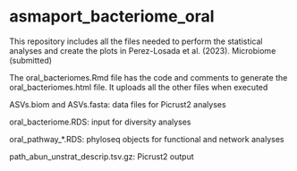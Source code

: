 # asmaport_bacteriome_oral
This repository includes all the files needed to perform the statistical analyses and create the plots in Perez-Losada et al. (2023). Microbiome (submitted)

The oral_bacteriomes.Rmd file has the code and comments to generate the oral_bacteriomes.html file. It uploads all the other files when executed

ASVs.biom and ASVs.fasta: data files for Picrust2 analyses

oral_bacteriome.RDS: input for diversity analyses

oral_pathway_*.RDS: phyloseq objects for functional and network analyses

path_abun_unstrat_descrip.tsv.gz: Picrust2 output
